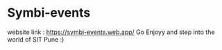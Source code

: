 # Symbi-events
website link : https://symbi-events.web.app/
Go Enjoyy and step into the world of SIT Pune :)
